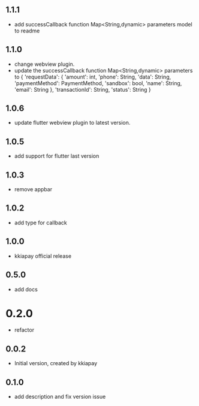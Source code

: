 ## 1.1.1

- add successCallback function Map<String,dynamic> parameters model to readme

## 1.1.0

- change webview plugin.
- update the successCallback function Map<String,dynamic> parameters to
  {
  'requestData': {
  'amount': int,
  'phone': String,
  'data': String,
  'paymentMethod': PaymentMethod,
  'sandbox': bool,
  'name': String,
  'email': String
  },
  'transactionId': String,
  'status': String
  }

## 1.0.6

- update flutter webview plugin to latest version.

## 1.0.5

- add support for flutter last version

## 1.0.3

- remove appbar

## 1.0.2

- add type for callback

## 1.0.0

- kkiapay official release

## 0.5.0

- add docs

# 0.2.0

- refactor

## 0.0.2

- Initial version, created by kkiapay

## 0.1.0

- add description and fix version issue
